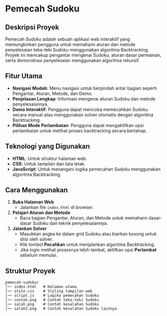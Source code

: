 # Pemecah Sudoku

## Deskripsi Proyek
Pemecah Sudoku adalah sebuah aplikasi web interaktif yang memungkinkan pengguna untuk memahami aturan dan metode penyelesaian teka-teki Sudoku menggunakan algoritma Backtracking. Proyek ini mencakup pengantar mengenai Sudoku, aturan dasar permainan, serta demonstrasi penyelesaian menggunakan algoritma rekursif.

## Fitur Utama
- **Navigasi Mudah**: Menu navigasi untuk berpindah antar bagian seperti Pengantar, Aturan, Metode, dan Demo.
- **Penjelasan Lengkap**: Informasi mengenai aturan Sudoku dan metode penyelesaiannya.
- **Demo Interaktif**: Pengguna dapat mencoba memecahkan Sudoku secara manual atau menggunakan solver otomatis dengan algoritma Backtracking.
- **Pilihan Mode Perlambatan**: Pengguna dapat mengaktifkan opsi perlambatan untuk melihat proses backtracking secara bertahap.

## Teknologi yang Digunakan
- **HTML**: Untuk struktur halaman web.
- **CSS**: Untuk tampilan dan tata letak.
- **JavaScript**: Untuk menangani logika pemecahan Sudoku menggunakan algoritma Backtracking.

## Cara Menggunakan
1. **Buka Halaman Web**
   - Jalankan file `index.html` di browser.
2. **Pelajari Aturan dan Metode**
   - Baca bagian Pengantar, Aturan, dan Metode untuk memahami dasar-dasar Sudoku dan teknik penyelesaiannya.
3. **Jalankan Solver**
   - Masukkan angka ke dalam grid Sudoku atau biarkan kosong untuk diisi oleh solver.
   - Klik tombol **Pecahkan** untuk menjalankan algoritma Backtracking.
   - Jika ingin melihat prosesnya lebih lambat, aktifkan opsi **Perlambat** sebelum memulai.

## Struktur Proyek
```
pemecah-sudoku/
│── index.html   # Halaman utama
│── style.css    # Styling tampilan web
│── script.js    # Logika pemecahan Sudoku
│── contoh.png   # Contoh teka-teki Sudoku
│── salah.png    # Contoh kesalahan Sudoku
│── salah2.png   # Contoh kesalahan Sudoku lainnya
```
